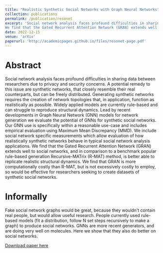 ```yaml
---
title: "Realistic Synthetic Social Networks with Graph Neural Networks"
collection: publications
permalink: /publication/resonet
excerpt: 'Social network analysis faces profound difficulties in sharing data between researchers due to privacy and security concerns. A potential remedy to this issue are synthetic networks, that closely resemble their real counterparts, but can be freely distributed. generating synthetic networks requires the creation of network topologies that, in application, function as realistically as possible. Widely applied models are currently rule-based and can struggle to reproduce structural dynamics. Lead by recent developments in Graph Neural Network (GNN) models for network generation we evaluate the potential of GNNs for synthetic social networks. Our GNN use is specifically within a reasonable use-case and includes empirical evaluation using Maximum Mean Discrepancy (MMD). We include social network specific measurements which allow evaluation of how realistically synthetic networks behave in typical social network analysis applications.
We find that the Gated Recurrent Attention Network (GRAN) extends well to social networks, and in comparison to a benchmark popular rule-based generation Recursive-MATrix (R-MAT) method, is better able to replicate realistic structural dynamics. We find that GRAN is more computationally costly than R-MAT, but is not excessively costly to employ, so would be effective for researchers seeking to create datasets of synthetic social networks.'
date: 2022-12-15
venue: 'arXiv'
paperurl: 'http://academicpages.github.io/files/resonet-page.pdf'
---
```


Abstract
======

Social network analysis faces profound difficulties in sharing data between researchers due to privacy and security concerns.
A potential remedy to this issue are synthetic networks, that closely resemble their real counterparts, but can be freely distributed.
Generating synthetic networks requires the creation of network topologies that, in application, function as realistically as possible.
Widely applied models are currently rule-based and can struggle to reproduce structural dynamics.
Lead by recent developments in Graph Neural Network (GNN) models for network generation we evaluate the potential of GNNs for synthetic social networks.
Our GNN use is specifically within a reasonable use-case and includes empirical evaluation using Maximum Mean Discrepancy (MMD).
We include social network specific measurements which allow evaluation of how realistically synthetic networks behave in typical social network analysis applications.
We find that the Gated Recurrent Attention Network (GRAN) extends well to social networks, and in comparison to a benchmark popular rule-based generation Recursive-MATrix (R-MAT) method, is better able to replicate realistic structural dynamics.
We find that GRAN is more computationally costly than R-MAT, but is not excessively costly to employ, so would be effective for researchers seeking to create datasets of synthetic social networks.

Informally
======

Fake social network graphs would be great, because they wouldn't contain real people, but would allow useful research.
People currently used rule-based models (fit a distribution, follow N set steps recursively to make a graph) to produce social networks.
GNNs are more recent generators, and are doing very well on molecules.
Here we show that they also do better on social networks.

[Download paper here](http://academicpages.github.io/files/resonet-page.pdf)